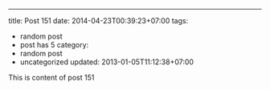 ---
title: Post 151
date: 2014-04-23T00:39:23+07:00
tags:
  - random post
  - post has 5
category:
  - random post
  - uncategorized
updated: 2013-01-05T11:12:38+07:00

This is content of post 151